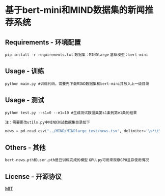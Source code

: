 # 基于bert-mini和MIND数据集的新闻推荐系统
## Requirements - 环境配置

`pip install -r requirements.txt`
`数据集：MINDlarge`
`基础模型：bert-mini`

## Usage - 训练
```
python main.py #训练代码，需要先下载MIND数据集和bert-mini并放入上一级目录
```
## Usage - 测试
```
python test.py --s1=0 --e1=10 #生成测试数据集第s1条到第e1条的结果
```
```
注：需要更改utils.py中MIND测试数据集目录如下
```
```python
news = pd.read_csv("../MIND/MINDlarge_test/news.tsv", delimiter='\s*\t\s*',header=None,index_col=0)
```
## Others - 其他
`bert-news.pth和user.pth是已训练完成的模型`
`GPU.py可用来观察GPU显存使用情况`

## License - 开源协议
[MIT](https://choosealicense.com/licenses/mit/)
